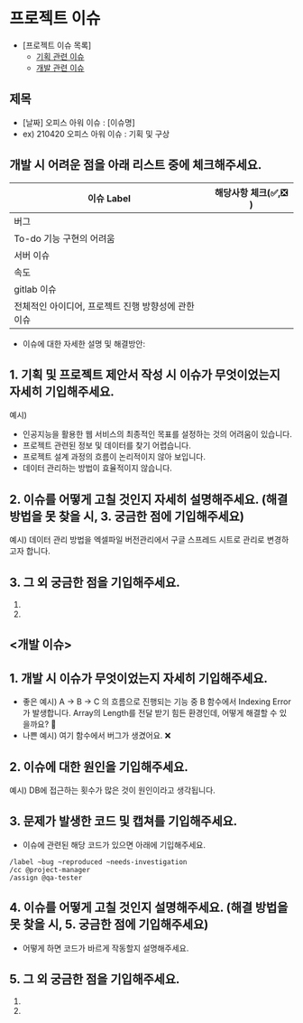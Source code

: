 # 프로젝트 이슈

- [프로젝트 이슈 목록]
    - [기획 관련 이슈](#기획-이슈)
    - [개발 관련 이슈](#개발-이슈)


## 제목

- [날짜] 오피스 아워 이슈 : [이슈명]
- ex) 210420 오피스 아워 이슈 : 기획 및 구상


## 개발 시 어려운 점을 아래 리스트 중에 체크해주세요.
| 이슈 Label| 해당사항 체크(✅,❎ ) |
| ------ | ------ |
| 버그 |  |
| To-do 기능 구현의 어려움 |  |
| 서버 이슈 |  |
| 속도 |  |
| gitlab 이슈 |  |
| 전체적인 아이디어, 프로젝트 진행 방향성에 관한 이슈 |  |

- 이슈에 대한 자세한 설명 및 해결방안:


## 1. 기획 및 프로젝트 제안서 작성 시 이슈가 무엇이었는지 자세히 기입해주세요.

예시)
- 인공지능을 활용한 웹 서비스의 최종적인 목표를 설정하는 것의 어려움이 있습니다.
- 프로젝트 관련된 정보 및 데이터를 찾기 어렵습니다.
- 프로젝트 설계 과정의 흐름이 논리적이지 않아 보입니다.
- 데이터 관리하는 방법이 효율적이지 않습니다.


## 2. 이슈를 어떻게 고칠 것인지 자세히 설명해주세요. (해결 방법을 못 찾을 시, 3. 궁금한 점에 기입해주세요)

예시) 데이터 관리 방법을 엑셀파일 버전관리에서 구글 스프레드 시트로 관리로 변경하고자 합니다.


## 3. 그 외 궁금한 점을 기입해주세요.

1. 
2.


## <개발 이슈>

## 1. 개발 시 이슈가 무엇이었는지 자세히 기입해주세요.

- 좋은 예시)  A → B → C 의 흐름으로 진행되는 기능 중 B 함수에서 Indexing Error가 발생합니다. Array의 Length를 전달 받기 힘든 환경인데, 어떻게 해결할 수 있을까요? 💯
- 나쁜 예시) 여기 함수에서 버그가 생겼어요. ❌


## 2. 이슈에 대한 원인을 기입해주세요.

예시) DB에 접근하는 횟수가 많은 것이 원인이라고 생각됩니다.


## 3. 문제가 발생한 코드 및 캡쳐를 기입해주세요.

- 이슈에 관련된 해당 코드가 있으면 아래에 기입해주세요.

```
/label ~bug ~reproduced ~needs-investigation
/cc @project-manager
/assign @qa-tester
```


## 4. 이슈를 어떻게 고칠 것인지 설명해주세요. (해결 방법을 못 찾을 시, 5. 궁금한 점에 기입해주세요)

- 어떻게 하면 코드가 바르게 작동할지 설명해주세요.


## 5. 그 외 궁금한 점을 기입해주세요.

1. 
2.

